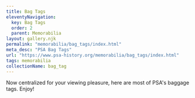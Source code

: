 ```yaml
---
title: Bag Tags
eleventyNavigation:
  key: Bag Tags
  order: 2
  parent: Memorabilia
layout: gallery.njk
permalink: "memorabilia/bag_tags/index.html"
meta_desc: "PSA Bag Tags"
url: "https://www.psa-history.org/memorabilia/bag_tags/index.html"
tags: memorabilia
collectionName: bag_tag
---
```


Now centralized for your viewing pleasure, here are most of PSA's baggage tags. Enjoy!